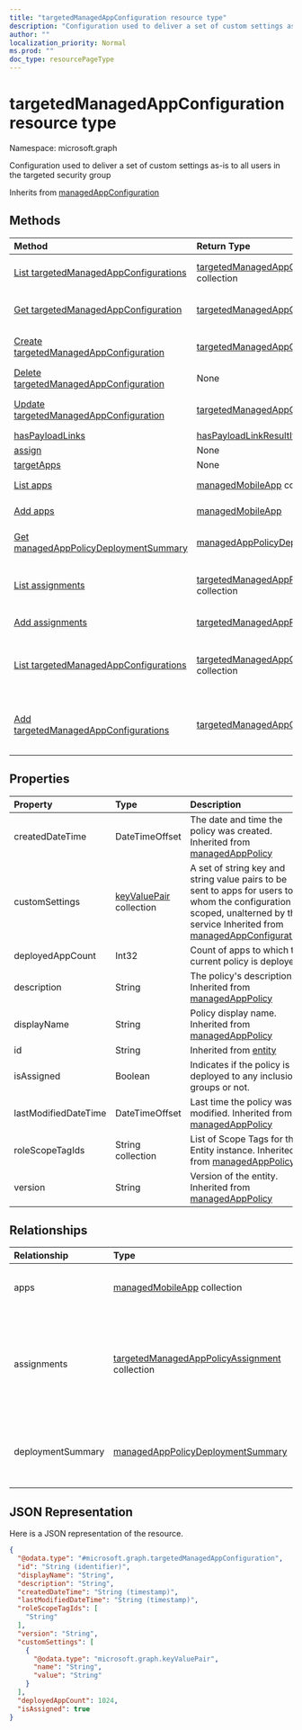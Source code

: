 ```yaml
---
title: "targetedManagedAppConfiguration resource type"
description: "Configuration used to deliver a set of custom settings as-is to all users in the targeted security group"
author: ""
localization_priority: Normal
ms.prod: ""
doc_type: resourcePageType
---
```


# targetedManagedAppConfiguration resource type


Namespace: microsoft.graph

Configuration used to deliver a set of custom settings as-is to all users in the targeted security group


Inherits from [managedAppConfiguration](../resources/managedappconfiguration.md)

## Methods
|Method|Return Type|Description|
|:---|:---|:---|
|[List targetedManagedAppConfigurations](../api/targetedmanagedappconfiguration-list.md)|[targetedManagedAppConfiguration](../resources/targetedmanagedappconfiguration.md) collection|List properties and relationships of the [targetedManagedAppConfiguration](../resources/targetedmanagedappconfiguration.md) objects.|
|[Get targetedManagedAppConfiguration](../api/targetedmanagedappconfiguration-get.md)|[targetedManagedAppConfiguration](../resources/targetedmanagedappconfiguration.md)|Read properties and relationships of the [targetedManagedAppConfiguration](../resources/targetedmanagedappconfiguration.md) object.|
|[Create targetedManagedAppConfiguration](../api/targetedmanagedappconfiguration-create.md)|[targetedManagedAppConfiguration](../resources/targetedmanagedappconfiguration.md)|Create a new [targetedManagedAppConfiguration](../resources/targetedmanagedappconfiguration.md) object.|
|[Delete targetedManagedAppConfiguration](../api/targetedmanagedappconfiguration-delete.md)|None|Deletes a [targetedManagedAppConfiguration](../resources/targetedmanagedappconfiguration.md).|
|[Update targetedManagedAppConfiguration](../api/targetedmanagedappconfiguration-update.md)|[targetedManagedAppConfiguration](../resources/targetedmanagedappconfiguration.md)|Update the properties of a [targetedManagedAppConfiguration](../resources/targetedmanagedappconfiguration.md) object.|
|[hasPayloadLinks](../api/targetedmanagedappconfiguration-haspayloadlinks.md)|[hasPayloadLinkResultItem](../resources/haspayloadlinkresultitem.md) collection||
|[assign](../api/targetedmanagedappconfiguration-assign.md)|None||
|[targetApps](../api/targetedmanagedappconfiguration-targetapps.md)|None||
|[List apps](../api/targetedmanagedappconfiguration-list-apps.md)|[managedMobileApp](../resources/managedmobileapp.md) collection|Get the managedMobileApps from the apps navigation property.|
|[Add apps](../api/targetedmanagedappconfiguration-post-apps.md)|[managedMobileApp](../resources/managedmobileapp.md)|Add apps by posting to the apps collection.|
|[Get managedAppPolicyDeploymentSummary](../api/managedapppolicydeploymentsummary-get.md)|[managedAppPolicyDeploymentSummary](../resources/managedapppolicydeploymentsummary.md)|Read properties and relationships of the [managedAppPolicyDeploymentSummary](../resources/managedapppolicydeploymentsummary.md) object.|
|[List assignments](../api/targetedmanagedappconfiguration-list-assignments.md)|[targetedManagedAppPolicyAssignment](../resources/targetedmanagedapppolicyassignment.md) collection|Get the targetedManagedAppPolicyAssignments from the assignments navigation property.|
|[Add assignments](../api/targetedmanagedappconfiguration-post-assignments.md)|[targetedManagedAppPolicyAssignment](../resources/targetedmanagedapppolicyassignment.md)|Add assignments by posting to the assignments collection.|
|[List targetedManagedAppConfigurations](../api/intune-apps-deviceappmanagement-list-targetedmanagedappconfigurations.md)|[targetedManagedAppConfiguration](../resources/targetedmanagedappconfiguration.md) collection|Get the targetedManagedAppConfigurations from the targetedManagedAppConfigurations navigation property.|
|[Add targetedManagedAppConfigurations](../api/intune-apps-deviceappmanagement-post-targetedmanagedappconfigurations.md)|[targetedManagedAppConfiguration](../resources/targetedmanagedappconfiguration.md)|Add targetedManagedAppConfigurations by posting to the targetedManagedAppConfigurations collection.|

## Properties
|Property|Type|Description|
|:---|:---|:---|
|createdDateTime|DateTimeOffset|The date and time the policy was created. Inherited from [managedAppPolicy](../resources/managedapppolicy.md)|
|customSettings|[keyValuePair](../resources/keyvaluepair.md) collection|A set of string key and string value pairs to be sent to apps for users to whom the configuration is scoped, unalterned by this service Inherited from [managedAppConfiguration](../resources/managedappconfiguration.md)|
|deployedAppCount|Int32|Count of apps to which the current policy is deployed.|
|description|String|The policy's description. Inherited from [managedAppPolicy](../resources/managedapppolicy.md)|
|displayName|String|Policy display name. Inherited from [managedAppPolicy](../resources/managedapppolicy.md)|
|id|String| Inherited from [entity](../resources/entity.md)|
|isAssigned|Boolean|Indicates if the policy is deployed to any inclusion groups or not.|
|lastModifiedDateTime|DateTimeOffset|Last time the policy was modified. Inherited from [managedAppPolicy](../resources/managedapppolicy.md)|
|roleScopeTagIds|String collection|List of Scope Tags for this Entity instance. Inherited from [managedAppPolicy](../resources/managedapppolicy.md)|
|version|String|Version of the entity. Inherited from [managedAppPolicy](../resources/managedapppolicy.md)|

## Relationships
|Relationship|Type|Description|
|:---|:---|:---|
|apps|[managedMobileApp](../resources/managedmobileapp.md) collection|List of apps to which the policy is deployed.|
|assignments|[targetedManagedAppPolicyAssignment](../resources/targetedmanagedapppolicyassignment.md) collection|Navigation property to list of inclusion and exclusion groups to which the policy is deployed.|
|deploymentSummary|[managedAppPolicyDeploymentSummary](../resources/managedapppolicydeploymentsummary.md)|Navigation property to deployment summary of the configuration.|

## JSON Representation
Here is a JSON representation of the resource.
<!-- {
  "blockType": "resource",
  "keyProperty": "id",
  "@odata.type": "microsoft.graph.targetedManagedAppConfiguration",
  "baseType": "microsoft.graph.managedAppConfiguration",
  "openType": false
}
-->
``` json
{
  "@odata.type": "#microsoft.graph.targetedManagedAppConfiguration",
  "id": "String (identifier)",
  "displayName": "String",
  "description": "String",
  "createdDateTime": "String (timestamp)",
  "lastModifiedDateTime": "String (timestamp)",
  "roleScopeTagIds": [
    "String"
  ],
  "version": "String",
  "customSettings": [
    {
      "@odata.type": "microsoft.graph.keyValuePair",
      "name": "String",
      "value": "String"
    }
  ],
  "deployedAppCount": 1024,
  "isAssigned": true
}
```

